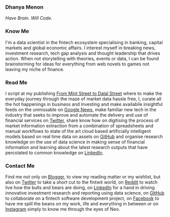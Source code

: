 ### Dhanya Menon

*Have Brain. Will Code.*

### Know Me

I'm a data scientist in the fintech ecosystem specialising in banking, capital markets and global economic affairs. I interest myself in breaking news, investment research, tech gap analysis and thought leadership that drives action. When not storytelling with theories, events or data, I can be found brainstorming for ideas for everything from web novels to games not leaving my niche of finance. 

### Read Me

I script at my publishing [From Mint Street to Dalal 
Street](https://sites.google.com/view/frommintstreettodalalstreet) where to make the everyday 
journey through the maze of market data hassle free, I, curate all the hot happenings in business and 
investing and make availabile insightful feeds on the unmissable on [Google 
News](https://news.google.com/publications/CAAqBwgKML7MqQswsNfBAw?ceid=IN:en), make 
familiar new tech in the industry that seeks to improve and automate the delivery and use of financial services on [Twitter](http://www.getrevue.com/profile/frommintstreettodalalstreet), share 
know how on digitising the process of market information extraction from a combination of 
spreadsheets and manual workflows to state of the art cloud based artificially intelligent models based 
on real time data on assets on [GitHub](https://signorinadhanyamenonmba.github.io/From-Mint-Street-to-Dalal-Street) and organise research knowledge on the use of data science in making sense 
of financial information and learning about the latest research outputs that have percolated to common knowledge on [LinkedIn](https://www.linkedin.com/newsletters/from-mint-street-to-dalal-street).

### Contact Me 

Find me not only on [Blogger](https://www.blogger.com/profile/10908435327590944385), to view my reading matter or my wishlist, but also on [Twitter](https://www.twitter.com/mizdhanyamenon) to take a short cut to the fintwit world, on [Reddit](https://www.reddit.com/user/dominadhanyamenonmba) to watch live how the bulls and bears are doing, on [LinkedIn](https://www.linkedin.com/in/sayidadhanyamenonmba) for a hand in driving innovative investment research and reporting using data science, on [GitHub](https://www.github.com/signorinadhanyamenonmba) to collaborate on a fintech software development project, on [Facebook](https://www.facebook.com/susridhanyamenonmba) to have me spill the beans on my work, life and everything in between or on [Instagram](https://www.instagram.com/srtadhanyamenonmba) simply to know me through the eyes of Neo.
